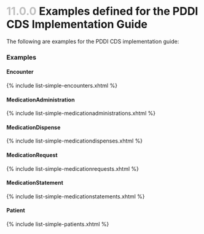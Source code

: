 
# <span style="color:silver"> 11.0.0 </span> Examples defined for the PDDI CDS Implementation Guide


The following are examples for the PDDI CDS implementation guide:

### Examples

#### Encounter

{% include list-simple-encounters.xhtml %} 

#### MedicationAdministration

{% include list-simple-medicationadministrations.xhtml %} 

#### MedicationDispense

{% include list-simple-medicationdispenses.xhtml %} 

#### MedicationRequest

{% include list-simple-medicationrequests.xhtml %} 

#### MedicationStatement

{% include list-simple-medicationstatements.xhtml %} 

#### Patient

{% include list-simple-patients.xhtml %} 

<p/><p/>
